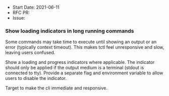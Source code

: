 - Start Date: 2021-06-11
- RFC PR:
- Issue:

### Show loading indicators in long running commands

Some commands may take time to execute until showing an output or an error (typically context timeout). This makes tctl feel unresponsive and slow, leaving users confused.

Show a loading and progress indicators where applicable. The indicator should only be applied if the output medium is a terminal (stdout is connected to tty). Provide a separate flag and environment variable to allow users to disable the indicator.

Target to make the cli immediate and responsive.

